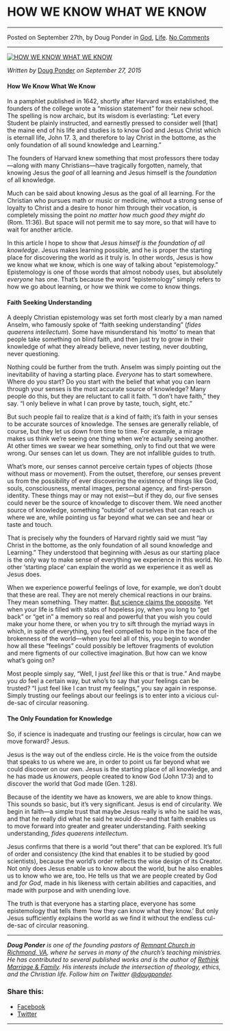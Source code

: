 HOW WE KNOW WHAT WE KNOW
========================

* * *

Posted on September 27th, by Doug Ponder in [God](http://www.remnantresource.org/category/god/), [Life](http://www.remnantresource.org/category/life/). [No Comments](http://www.remnantresource.org/how-we-know-what-we-know/#respond)

* * *

[![HOW WE KNOW WHAT WE KNOW](http://www.remnantresource.org/wp-content/uploads/2015/09/Know-resize-1-700x500.jpg)](http://www.remnantresource.org/wp-content/uploads/2015/09/Know-resize-1.jpg)  

_Written by_ [Doug Ponder](http://www.remnantresource.org/author/doug-ponder/ "Posts by Doug Ponder") _on September 27, 2015_

#### How We Know What We Know

In a pamphlet published in 1642, shortly after Harvard was established, the founders of the college wrote a “mission statement” for their new school. The spelling is now archaic, but its wisdom is everlasting: “Let every Student be plainly instructed, and earnestly pressed to consider well \[that\] the maine end of his life and studies is to know God and Jesus Christ which is eternall life, John 17. 3, and therefore to lay Christ in the bottome, as the only foundation of all sound knowledge and Learning.”

The founders of Harvard knew something that most professors there today—along with many Christians—have tragically forgotten, namely, that knowing Jesus the _goal_ of all learning and Jesus himself is the _foundation_ of all knowledge.

Much can be said about knowing Jesus as the goal of all learning. For the Christian who pursues math or music or medicine, without a strong sense of loyalty to Christ and a desire to honor him through their vocation, is completely missing the point _no matter how much good they might do_ (Rom. 11:36). But space will not permit me to say more, so that will have to wait for another article.

In this article I hope to show that _Jesus himself is the foundation of all knowledge_. Jesus makes learning possible, and he is proper the starting place for discovering the world as it truly is. In other words, Jesus is how we know what we know, which is one way of talking about “epistemology.” Epistemology is one of those words that almost nobody uses, but absolutely _everyone_ has one. That’s because the word “epistemology” simply refers to how we go about learning, or how we think we come to know things.

#### Faith Seeking Understanding

A deeply Christian epistemology was set forth most clearly by a man named Anselm, who famously spoke of “faith seeking understanding” (_fides quaerens intellectum_). Some have misunderstand his ‘motto’ to mean that people take something on blind faith, and then just try to grow in their knowledge of what they already believe, never testing, never doubting, never questioning.

Nothing could be further from the truth. Anselm was simply pointing out the inevitability of having a starting place. _Everyone_ has to start somewhere. Where do you start? Do you start with the belief that what you can learn through your senses is the most accurate source of knowledge? Many people do this, but they are reluctant to call it faith. “I don’t have faith,” they say. “I only believe in what I can prove by taste, touch, sight, etc.”

But such people fail to realize that _is_ a kind of faith; it’s faith in your senses to be accurate sources of knowledge. The senses are generally reliable, of course, but they let us down from time to time. For example, a mirage makes us think we’re seeing one thing when we’re actually seeing another. At other times we swear we hear something, only to find out that we were wrong. Our senses can let us down. They are not infallible guides to truth.

What’s more, our senses cannot perceive certain types of objects (those without mass or movement). From the outset, therefore, our senses prevent us from the possibility of ever discovering the existence of things like God, souls, consciousness, mental images, personal agency, and first-person identity. These things may or may not exist—but if they do, our five senses could never be the source of knowledge to discover them. We need another source of knowledge, something “outside” of ourselves that can reach us where we are, while pointing us far beyond what we can see and hear or taste and touch.

That is precisely why the founders of Harvard rightly said we must “lay Christ in the bottome, as the only foundation of all sound knowledge and Learning.” They understood that beginning with Jesus as our starting place is the only way to make sense of everything we experience in this world. No other ‘starting place’ can explain the world as we experience it as well as Jesus does.

When we experience powerful feelings of love, for example, we don’t doubt that these are real. They are not merely chemical reactions in our brains. They mean something. They matter. [But science claims the opposite](https://en.wikipedia.org/wiki/Biological_basis_of_love). Yet when your life is filled with stabs of hopeless joy, when you long to “get back” or “get in” a memory so real and powerful that you wish you could make your home there, or when you try to sift through the myriad ways in which, in spite of everything, you feel compelled to hope in the face of the brokenness of the world—when you feel all of this, you begin to wonder how all these “feelings” could possibly be leftover fragments of evolution and mere figments of our collective imagination. But how can we know what’s going on?

Most people simply say, “Well, I just _feel_ like this or that is true.” And maybe you _do_ feel a certain way, but who’s to say that your feelings can be trusted? “I just feel like I can trust my feelings,” you say again in response. Simply trusting our feelings about our feelings is to enter into a vicious cul-de-sac of circular reasoning.

#### The Only Foundation for Knowledge

So, if science is inadequate and trusting our feelings is circular, how can we move forward? Jesus.

Jesus is the way out of the endless circle. He is the voice from the outside that speaks to us where we are, in order to point us far beyond what we could discover on our own. Jesus is the starting place of all knowledge, and he has made us _knowers_, people created to know God (John 17:3) and to discover the world that God made (Gen. 1:28).

Because of the identity we have as knowers, we are able to know things. This sounds so basic, but it’s very significant. Jesus is end of circularity. We begin in faith—a simple trust that maybe Jesus really is who he said he was, and that he really did what he said he would do—and that faith enables us to move forward into greater and greater understanding. Faith seeking understanding, _fides quaerens intellectum_.

Jesus confirms that there is a world “out there” that can be explored. It’s full of order and consistency (the kind that enables it to be studied by good scientists), because the world’s order reflects the wise design of its Creator. Not only does Jesus enable us to know about the world, but he also enables us to know who we are, too. He tells us that we are people created by God and _for God_, made in his likeness with certain abilities and capacities, and made with purpose and with unending love.

The truth is that everyone has a starting place, everyone has some epistemology that tells them ‘how they can know what they know.’ But only Jesus sufficiently explains the world as we find it without the endless cul-de-sac of circular reasoning.

* * *

_**Doug Ponder** is one of the founding pastors of [Remnant Church in Richmond, VA](http://www.remnantrichmond.org/), where he serves in many of the church’s teaching ministries. He has contributed to several published works and is the author of [Rethink Marriage & Family](http://www.remnantrichmond.org/mediafiles/uploaded/r/0e1604567_rethink-marriage-and-family-ebook.pdf). His interests include the intersection of theology, ethics, and the Christian life. Follow him on Twitter [@dougponder](https://twitter.com/dougponder)._

### Share this:

*   [Facebook](http://www.remnantresource.org/how-we-know-what-we-know/?share=facebook "Click to share on Facebook")
*   [Twitter](http://www.remnantresource.org/how-we-know-what-we-know/?share=twitter "Click to share on Twitter")

  

* * *
